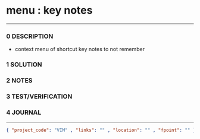 # menu : key notes
--------------------------------
### 0 DESCRIPTION

- context menu of shortcut key notes to not remember 

### 1 SOLUTION


### 2 NOTES


### 3 TEST/VERIFICATION


### 4 JOURNAL



--------------------------------
```json
{ "project_code": "VIM" , "links": "" , "location": "" , "fpoint": "" }
```
